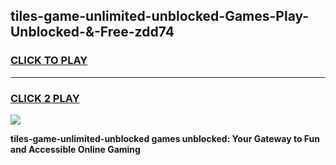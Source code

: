 
## tiles-game-unlimited-unblocked-Games-Play-Unblocked-&-Free-zdd74
<h3>
<a href="https://premium76.site?title=tiles-game-unlimited-unblocked&ref=24A">CLICK TO PLAY</a></h3>
<hr>

<h3>
<a href="https://premium76.site?title=tiles-game-unlimited-unblocked&ref=24A">CLICK 2 PLAY</a>
  
</h3>

<a href="https://premium76.site?title=tiles-game-unlimited-unblocked&ref=24A"><img src="https://clearcache.store/games.png"></a>


**tiles-game-unlimited-unblocked games unblocked: Your Gateway to Fun and Accessible Online Gaming**
